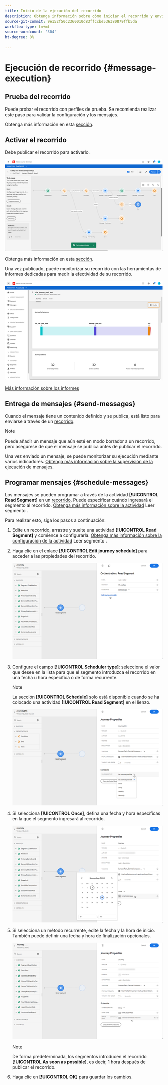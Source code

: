 ```yaml
---
title: Inicio de la ejecución del recorrido
description: Obtenga información sobre cómo iniciar el recorrido y enviar mensajes
source-git-commit: 9e152f50c2360010d83ffccbe536380879ffb5da
workflow-type: tm+mt
source-wordcount: '304'
ht-degree: 8%

---
```



# Ejecución de recorrido {#message-execution}

## Prueba del recorrido

Puede probar el recorrido con perfiles de prueba. Se recomienda realizar este paso para validar la configuración y los mensajes.

Obtenga más información en esta [sección](testing-the-journey.md).

## Activar el recorrido

Debe publicar el recorrido para activarlo.

![](../assets/jo-journeyuc2_32bis.png)

Obtenga más información en esta [sección](publishing-the-journey.md).


Una vez publicado, puede monitorizar su recorrido con las herramientas de informes dedicadas para medir la efectividad de su recorrido.

![](../assets/jo-dynamic_report_journey_12.png)

[Más información sobre los informes](../reports/live-report.md)

## Entrega de mensajes {#send-messages}

Cuando el mensaje tiene un contenido definido y se publica, está listo para enviarse a través de un [recorrido](journey.md).

>[!NOTE]
>
>Puede añadir un mensaje que aún esté en modo borrador a un recorrido, pero asegúrese de que el mensaje se publica antes de publicar el recorrido.

Una vez enviado un mensaje, se puede monitorizar su ejecución mediante varios indicadores. [Obtenga más información sobre la supervisión de la ejecución](../message-monitoring.md) de mensajes.

## Programar mensajes {#schedule-messages}

Los mensajes se pueden programar a través de la actividad **[!UICONTROL Read Segment]** en un [recorrido](journey.md). Puede especificar cuándo ingresará el segmento al recorrido. [Obtenga más información sobre la actividad](read-segment.md) Leer segmento .

Para realizar esto, siga los pasos a continuación:

1. Edite un recorrido, arrastre y suelte una actividad **[!UICONTROL Read Segment]** y comience a configurarla. [Obtenga más información sobre la configuración de la actividad](read-segment.md#configuring-segment-trigger-activity) Leer segmento .

1. Haga clic en el enlace **[!UICONTROL Edit journey schedule]** para acceder a las propiedades del recorrido.

   ![](../assets/message-read-segment-schedule.png)

1. Configure el campo **[!UICONTROL Scheduler type]**: seleccione el valor que desee en la lista para que el segmento introduzca el recorrido en una fecha u hora específica o de forma recurrente.

   >[!NOTE]
   >
   >La sección **[!UICONTROL Schedule]** solo está disponible cuando se ha colocado una actividad **[!UICONTROL Read Segment]** en el lienzo.

   ![](../assets/message-read-segment-scheduler.png)

1. Si selecciona **[!UICONTROL Once]**, defina una fecha y hora específicas en la que el segmento ingresará al recorrido.

   ![](../assets/message-read-segment-scheduler-once.png)

1. Si selecciona un método recurrente, edite la fecha y la hora de inicio. También puede definir una fecha y hora de finalización opcionales.

   ![](../assets/message-read-segment-scheduler-daily.png)

   >[!NOTE]
   >
   >De forma predeterminada, los segmentos introducen el recorrido **[!UICONTROL As soon as possible]**, es decir, 1 hora después de publicar el recorrido.

1. Haga clic en **[!UICONTROL OK]** para guardar los cambios.

<!--Unitary messages that are triggered by an event within a journey cannot be scheduled.-->
